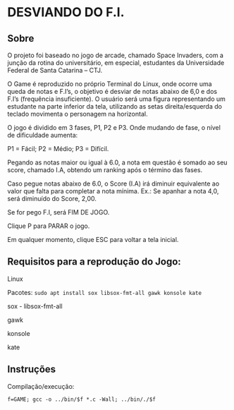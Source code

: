 # DESVIANDO DO F.I. 

## Sobre 

O projeto foi baseado no jogo de arcade, chamado Space Invaders, com a junção da rotina do universitário, em especial, estudantes da Universidade Federal de Santa Catarina – CTJ.  

O Game é reproduzido no próprio Terminal do Linux, onde ocorre uma queda de notas e F.I’s, o objetivo é desviar de notas abaixo de 6,0 e dos F.I’s (frequência insuficiente). O usuário será uma figura representando um estudante na parte inferior da tela, utilizando as setas direita/esquerda do teclado movimenta o personagem na horizontal.  

O jogo é dividido em 3 fases, P1, P2 e P3. Onde mudando de fase, o nível de dificuldade aumenta:  

P1 = Fácil; P2 = Médio; P3 = Difícil. 

Pegando as notas maior ou igual  à 6.0, a nota em questão é somado ao seu score, chamado I.A, obtendo um ranking após o término das fases. 

Caso pegue notas abaixo de 6.0, o Score (I.A) irá diminuir equivalente ao valor que falta para completar a nota mínima. Ex.: Se apanhar a nota 4,0, será diminuído do Score, 2,00. 

 

Se for pego F.I, será FIM DE JOGO. 

 
Clique P para PARAR o jogo. 

 

Em qualquer momento, clique ESC para voltar a tela inicial. 

 

## Requisitos para a reprodução do Jogo: 

Linux  

Pacotes: `sudo apt install sox libsox-fmt-all gawk konsole kate`  

sox - libsox-fmt-all  

gawk  

konsole  

kate  

 

## Instruções  

Compilação/execução: 

`f=GAME; gcc -o ../bin/$f *.c -Wall; ../bin/./$f` 

